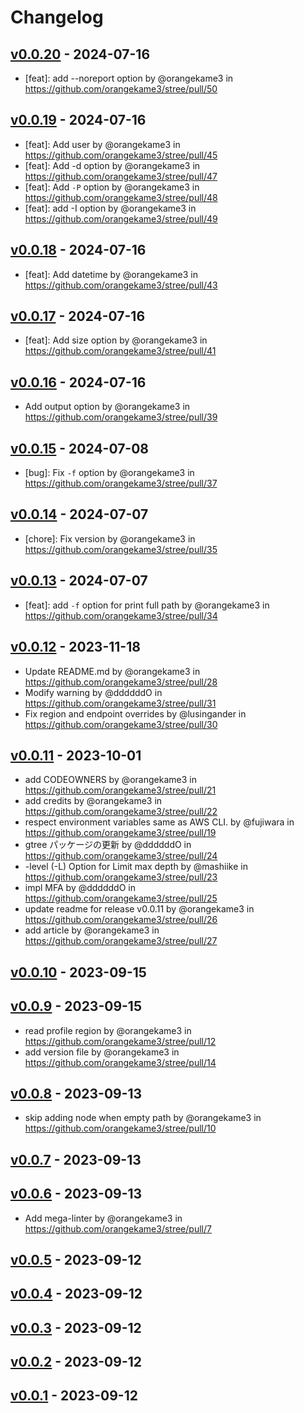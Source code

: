 # Changelog

## [v0.0.20](https://github.com/orangekame3/stree/compare/v0.0.19...v0.0.20) - 2024-07-16

- [feat]: add --noreport option by @orangekame3 in <https://github.com/orangekame3/stree/pull/50>

## [v0.0.19](https://github.com/orangekame3/stree/compare/v0.0.18...v0.0.19) - 2024-07-16

- [feat]: Add user by @orangekame3 in <https://github.com/orangekame3/stree/pull/45>
- [feat]: Add -d option by @orangekame3 in <https://github.com/orangekame3/stree/pull/47>
- [feat]: Add `-P` option by @orangekame3 in <https://github.com/orangekame3/stree/pull/48>
- [feat]: add -I option by @orangekame3 in <https://github.com/orangekame3/stree/pull/49>

## [v0.0.18](https://github.com/orangekame3/stree/compare/v0.0.17...v0.0.18) - 2024-07-16

- [feat]: Add datetime by @orangekame3 in <https://github.com/orangekame3/stree/pull/43>

## [v0.0.17](https://github.com/orangekame3/stree/compare/v0.0.16...v0.0.17) - 2024-07-16

- [feat]: Add size option by @orangekame3 in <https://github.com/orangekame3/stree/pull/41>

## [v0.0.16](https://github.com/orangekame3/stree/compare/v0.0.15...v0.0.16) - 2024-07-16

- Add output option by @orangekame3 in <https://github.com/orangekame3/stree/pull/39>

## [v0.0.15](https://github.com/orangekame3/stree/compare/v0.0.14...v0.0.15) - 2024-07-08

- [bug]: Fix `-f` option by @orangekame3 in <https://github.com/orangekame3/stree/pull/37>

## [v0.0.14](https://github.com/orangekame3/stree/compare/v0.0.13...v0.0.14) - 2024-07-07

- [chore]: Fix version by @orangekame3 in <https://github.com/orangekame3/stree/pull/35>

## [v0.0.13](https://github.com/orangekame3/stree/compare/v0.0.12...v0.0.13) - 2024-07-07

- [feat]:  add `-f` option for print full path by @orangekame3 in <https://github.com/orangekame3/stree/pull/34>

## [v0.0.12](https://github.com/orangekame3/stree/compare/v0.0.11...v0.0.12) - 2023-11-18

- Update README.md by @orangekame3 in <https://github.com/orangekame3/stree/pull/28>
- Modify warning by @ddddddO in <https://github.com/orangekame3/stree/pull/31>
- Fix region and endpoint overrides by @lusingander in <https://github.com/orangekame3/stree/pull/30>

## [v0.0.11](https://github.com/orangekame3/stree/compare/v0.0.10...v0.0.11) - 2023-10-01

- add CODEOWNERS by @orangekame3 in <https://github.com/orangekame3/stree/pull/21>
- add credits by @orangekame3 in <https://github.com/orangekame3/stree/pull/22>
- respect environment variables same as AWS CLI. by @fujiwara in <https://github.com/orangekame3/stree/pull/19>
- gtree パッケージの更新 by @ddddddO in <https://github.com/orangekame3/stree/pull/24>
- -level (-L) Option for Limit max depth by @mashiike in <https://github.com/orangekame3/stree/pull/23>
- impl MFA by @ddddddO in <https://github.com/orangekame3/stree/pull/25>
- update readme for release v0.0.11 by @orangekame3 in <https://github.com/orangekame3/stree/pull/26>
- add article by @orangekame3 in <https://github.com/orangekame3/stree/pull/27>

## [v0.0.10](https://github.com/orangekame3/stree/compare/v0.0.9...v0.0.10) - 2023-09-15

## [v0.0.9](https://github.com/orangekame3/stree/compare/v0.0.8...v0.0.9) - 2023-09-15

- read profile region by @orangekame3 in <https://github.com/orangekame3/stree/pull/12>
- add version file by @orangekame3 in <https://github.com/orangekame3/stree/pull/14>

## [v0.0.8](https://github.com/orangekame3/stree/compare/v0.0.7...v0.0.8) - 2023-09-13

- skip adding node when empty path by @orangekame3 in <https://github.com/orangekame3/stree/pull/10>

## [v0.0.7](https://github.com/orangekame3/stree/compare/v0.0.6...v0.0.7) - 2023-09-13

## [v0.0.6](https://github.com/orangekame3/stree/compare/v0.0.5...v0.0.6) - 2023-09-13

- Add mega-linter by @orangekame3 in <https://github.com/orangekame3/stree/pull/7>

## [v0.0.5](https://github.com/orangekame3/stree/compare/v0.0.4...v0.0.5) - 2023-09-12

## [v0.0.4](https://github.com/orangekame3/stree/compare/v0.0.3...v0.0.4) - 2023-09-12

## [v0.0.3](https://github.com/orangekame3/stree/compare/v0.0.2...v0.0.3) - 2023-09-12

## [v0.0.2](https://github.com/orangekame3/stree/compare/v0.0.1...v0.0.2) - 2023-09-12

## [v0.0.1](https://github.com/orangekame3/stree/commits/v0.0.1) - 2023-09-12

